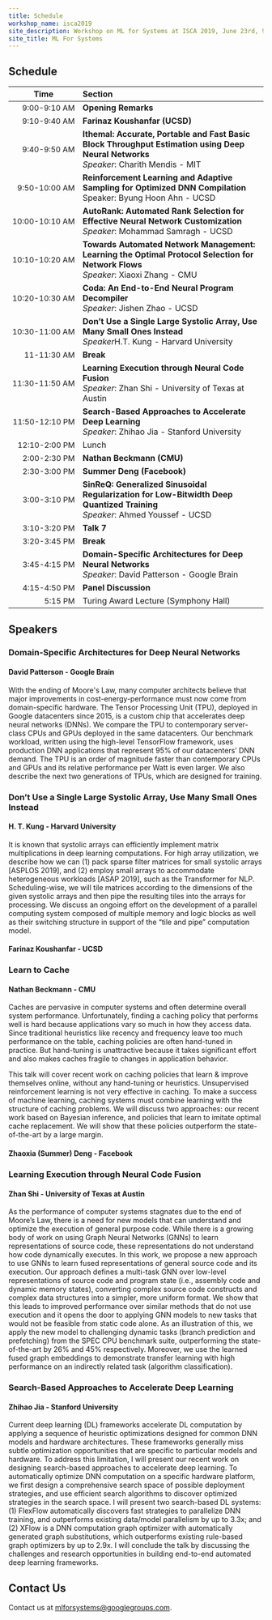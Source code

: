 ```yaml
---
title: Schedule
workshop_name: isca2019
site_description: Workshop on ML for Systems at ISCA 2019, June 23rd, 9:00AM-5:00PM, Room 101A
site_title: ML For Systems
---
```


<div class="schedule_section">
  <div class="inner clearfix">
    <section class="main-content">
      <h2>Schedule</h2>
      <table class="schedule-table">
        <thead>
          <tr>
            <th style="text-align: center; white-space: nowrap;">Time</th>
            <th style="text-align: left">Section</th>
          </tr>
        </thead>
        <tbody>
          <tr>
            <td style="text-align: right; white-space: nowrap; font-size: 15px;">9:00-9:10 AM</td>
            <td style="text-align: left"><b>Opening Remarks</b></td>
          </tr>
          <tr>
            <td style="text-align: right; white-space: nowrap; font-size: 15px;">9:10-9:40 AM</td>
            <td style="text-align: left"><b>Farinaz Koushanfar (UCSD)</b><br/></td>
          </tr>
          <tr>
            <td style="text-align: right; white-space: nowrap; font-size: 15px;">9:40-9:50 AM</td>
		  <td style="text-align: left"><b>Ithemal: Accurate, Portable and Fast Basic Block Throughput Estimation using Deep Neural Networks</b><br/><i>Speaker</i>: Charith Mendis - MIT</td>  
          </tr>
	  <tr>
            <td style="text-align: right; white-space: nowrap; font-size: 15px;">9:50-10:00 AM</td>
            <td style="text-align: left"><b>Reinforcement Learning and Adaptive Sampling for Optimized DNN Compilation</b><br/>Speaker: Byung Hoon Ahn - UCSD</td>
          </tr>
		<tr>
            <td style="text-align: right; white-space: nowrap; font-size: 15px;">10:00-10:10 AM</td>
            <td style="text-align: left"><b>AutoRank: Automated Rank Selection for Effective Neural Network Customization</b><br/><i>Speaker</i>: Mohammad Samragh - UCSD</td>
          </tr>
		<tr>
            <td style="text-align: right; white-space: nowrap; font-size: 15px;">10:10-10:20 AM</td>
            <td style="text-align: left"><b>Towards Automated Network Management: Learning the Optimal Protocol Selection for Network Flows</b><br/><i>Speaker</i>: Xiaoxi Zhang - CMU</td>
          </tr>
		<tr>
            <td style="text-align: right; white-space: nowrap; font-size: 15px;">10:20-10:30 AM</td>
            <td style="text-align: left"><b>Coda: An End-to-End Neural Program Decompiler</b><br/><i>Speaker</i>: Jishen Zhao - UCSD</td>
          </tr>
	  <tr>
            <td style="text-align: right; white-space: nowrap; font-size: 15px;">10:30-11:00 AM</td>
            <td style="text-align: left"><b>Don’t Use a Single Large Systolic Array, Use Many Small Ones Instead</b><br/><i>Speaker</i>H.T. Kung - Harvard University</td>
          </tr>
		<tr>
            <td style="text-align: right; white-space: nowrap; font-size: 15px;">11-11:30 AM</td>
            <td style="text-align: left"><b>Break</b><br/></td>
          </tr>
		<tr>
            <td style="text-align: right; white-space: nowrap; font-size: 15px;">11:30-11:50 AM</td>
            <td style="text-align: left"><b>Learning Execution through Neural Code Fusion</b><br/><i>Speaker</i>: Zhan Shi - University of Texas at Austin</td>
          </tr>
	  <tr>
            <td style="text-align: right; white-space: nowrap; font-size: 15px;">11:50-12:10 PM</td>
            <td style="text-align: left"><b>Search-Based Approaches to Accelerate Deep Learning</b><br/><i>Speaker</i>: Zhihao Jia - Stanford University</td>
          </tr>	
		<tr>
            <td style="text-align: right; white-space: nowrap; font-size: 15px;">12:10-2:00 PM</td>
            <td style="text-align: left">Lunch<br/></td>
          </tr>
	  <tr>
            <td style="text-align: right; white-space: nowrap; font-size: 15px;">2:00-2:30 PM</td>
		  <td style="text-align: left"><b>Nathan Beckmann (CMU)</b><br/></td>
          </tr>
	  <tr>
            <td style="text-align: right; white-space: nowrap; font-size: 15px;">2:30-3:00 PM</td>
		  <td style="text-align: left"><b>Summer Deng (Facebook)</b><br/></td>
          </tr>
	  <tr>
            <td style="text-align: right; white-space: nowrap; font-size: 15px;">3:00-3:10 PM</td>
		  <td style="text-align: left"><b>SinReQ: Generalized Sinusoidal Regularization for Low-Bitwidth Deep Quantized Training</b><br/><i>Speaker</i>: Ahmed Youssef - UCSD</td>
          </tr>
	<tr>
            <td style="text-align: right; white-space: nowrap; font-size: 15px;">3:10-3:20 PM</td>
		  <td style="text-align: left"><b>Talk 7</b><br/></td>
          </tr>
		<tr>
            <td style="text-align: right; white-space: nowrap; font-size: 15px;">3:20-3:45 PM</td>
		  <td style="text-align: left"><b>Break</b><br/></td>
          </tr>
		<tr>
            <td style="text-align: right; white-space: nowrap; font-size: 15px;">3:45-4:15 PM</td>
		  <td style="text-align: left"><b>Domain-Specific Architectures for Deep Neural Networks</b><br/><i>Speaker</i>: David Patterson - Google Brain</td>
          </tr>
		<tr>
            <td style="text-align: right; white-space: nowrap; font-size: 15px;">4:15-4:50 PM</td>
		  <td style="text-align: left"><b>Panel Discussion</b><br/></td>
          </tr>
		<tr>
            <td style="text-align: right; white-space: nowrap; font-size: 15px;">5:15 PM</td>
		  <td style="text-align: left">Turing Award Lecture (Symphony Hall)<br/></td>
          </tr>
        </tbody>
      </table>
    </section>
  </div>
</div>
<div class="speaker_section">
  <div class="inner clearfix">
    <section class="main-content">
      <h2 id="speakers">Speakers</h2>
	    <div class="speaker-bio">
				<div class="img-holder" style="background-image: url(/assets/images/speakers/dave_patterson.jpg)"></div>
				<div>
					<h3 class="keynote-speaker">Domain-Specific Architectures for Deep Neural Networks</h3>
					<h4>David Patterson - Google Brain</h4>
					<p>
					    With the ending of Moore's Law, many computer architects believe that major improvements in cost-energy-performance must now come from domain-specific hardware. The Tensor Processing Unit (TPU), deployed in Google datacenters since 2015, is a custom chip that accelerates deep neural networks (DNNs).  We compare the TPU to contemporary server-class CPUs and GPUs deployed in the same datacenters. Our benchmark workload, written using the high-level TensorFlow framework, uses production DNN applications that represent 95% of our datacenters’ DNN demand. The TPU is  an order of magnitude faster than contemporary CPUs and GPUs and its relative performance per Watt is even larger. We also describe the next two generations of TPUs, which are designed for training.
					</p>
				</div>
	</div>	    
      <div class="speaker-bio">
				<div class="img-holder" style="background-image: url(/assets/images/speakers/htkungphoto.png)"></div>
				<div>					
					<h3 class="keynote-speaker">Don’t Use a Single Large Systolic Array, Use Many Small Ones Instead</h3>
					<h4>H. T. Kung - Harvard University</h4>
					<p>
					    It is known that systolic arrays can efficiently implement matrix multiplications in deep learning computations. For high array utilization, we describe how we can (1) pack sparse filter matrices for small systolic arrays [ASPLOS 2019], and (2) employ small arrays to accommodate heterogeneous workloads [ASAP 2019], such as the Transformer for NLP.  Scheduling-wise, we will tile matrices according to the dimensions of the given systolic arrays and then pipe the
resulting tiles into the arrays for processing. We discuss an ongoing effort on the development of a parallel computing system composed of multiple memory and logic blocks as well as their switching structure in support of the “tile and pipe” computation model.
					</p>
				</div>
	</div>
 <div class="speaker-bio">
				<div class="img-holder" style="background-image: url(/assets/images/speakers/farinaz_koushanfar.jpeg)"></div>
				<div>
					<h4>Farinaz Koushanfar - UCSD</h4>
<!-- 					<h5 class="keynote-speaker">Don’t Use a Single Large Systolic Array, Use Many Small Ones Instead</h5> -->
<!-- 					<p>
					    It is known that systolic arrays can efficiently implement matrix multiplications in deep learning computations. For high array utilization, we describe how we can (1) pack sparse filter matrices for small systolic arrays [ASPLOS 2019], and (2) employ small arrays to accommodate heterogeneous workloads [ASAP 2019], such as the Transformer for NLP.  Scheduling-wise, we will tile matrices according to the dimensions of the given systolic arrays and then pipe the
resulting tiles into the arrays for processing. We discuss an ongoing effort on the development of a parallel computing system composed of multiple memory and logic blocks as well as their switching structure in support of the “tile and pipe” computation model.
					</p> -->
				</div>
	    </div>
	    
 <div class="speaker-bio">
				<div class="img-holder" style="background-image: url(/assets/images/speakers/nathan_beckmann.jpg)"></div>
				<div>
					<h3 class="keynote-speaker">Learn to Cache</h3>
					<h4>Nathan Beckmann - CMU</h4>
<!-- 					<h5 class="keynote-speaker">Don’t Use a Single Large Systolic Array, Use Many Small Ones Instead</h5> -->
					<p>
					    Caches are pervasive in computer systems and often determine overall system performance. Unfortunately, finding a caching policy that performs well is hard because applications vary so much in how they access data. Since traditional heuristics like recency and frequency leave too much performance on the table, caching policies are often hand-tuned in practice. But hand-tuning is unattractive because it takes significant effort and also makes caches fragile to changes in application behavior.

This talk will cover recent work on caching policies that learn & improve themselves online, without any hand-tuning or heuristics. Unsupervised reinforcement learning is not very effective in caching. To make a success of machine learning, caching systems must combine learning with the structure of caching problems. We will discuss two approaches: our recent work based on Bayesian inference, and policies that learn to imitate optimal cache replacement. We will show that these policies outperform the state-of-the-art by a large margin.
					</p>
				</div>
	    </div>
<div class="speaker-bio">
				<div class="img-holder" style="background-image: url(/assets/images/speakers/summer_deng.jpg)"></div>
				<div>
					<h4>Zhaoxia (Summer) Deng - Facebook</h4>
<!-- 					<h5 class="keynote-speaker">Don’t Use a Single Large Systolic Array, Use Many Small Ones Instead</h5> -->
<!-- 					<p>
					    It is known that systolic arrays can efficiently implement matrix multiplications in deep learning computations. For high array utilization, we describe how we can (1) pack sparse filter matrices for small systolic arrays [ASPLOS 2019], and (2) employ small arrays to accommodate heterogeneous workloads [ASAP 2019], such as the Transformer for NLP.  Scheduling-wise, we will tile matrices according to the dimensions of the given systolic arrays and then pipe the
resulting tiles into the arrays for processing. We discuss an ongoing effort on the development of a parallel computing system composed of multiple memory and logic blocks as well as their switching structure in support of the “tile and pipe” computation model.
					</p> -->
				</div>
	    </div>
	<div class="speaker-bio">
				<div class="img-holder" style="background-image: url(/assets/images/speakers/zhan_shi.jpeg)"></div>
				<div>
					<h3 class="keynote-speaker">Learning Execution through Neural Code Fusion</h3>
					<h4>Zhan Shi - University of Texas at Austin</h4>
					<p>
					    As the performance of computer systems stagnates due to the end of Moore’s Law, there is a need for new models that can understand and optimize the execution of general purpose code. While there is a growing body of work on using Graph Neural Networks (GNNs) to learn representations of source code, these representations do not understand how code dynamically executes. In this work, we propose a new approach to use GNNs to learn fused representations of general source code and its execution. Our approach defines a multi-task GNN over low-level representations of source code and program state (i.e., assembly code and dynamic memory states), converting complex source code constructs and complex data structures into a simpler, more uniform format. We show that this leads to improved performance over similar methods that do not use execution and it opens the door to applying GNN models to new tasks that would not be feasible from static code alone.  As an illustration of this, we apply the new model to challenging dynamic tasks (branch prediction and prefetching) from the SPEC CPU benchmark suite, outperforming the state-of-the-art by 26% and 45% respectively. Moreover, we use the learned fused graph embeddings to demonstrate transfer learning with high performance
on an indirectly related task (algorithm classification).
					</p>
				</div>
	</div>
	<div class="speaker-bio">
				<div class="img-holder" style="background-image: url(/assets/images/speakers/zhihao.png)"></div>
				<div>
					<h3 class="keynote-speaker">Search-Based Approaches to Accelerate Deep Learning</h3>
					<h4>Zhihao Jia - Stanford University</h4>
					<p>
					    Current deep learning (DL) frameworks accelerate DL computation by applying a sequence of heuristic optimizations designed for common DNN models and hardware architectures. These frameworks generally miss subtle optimization opportunities that are specific to particular models and hardware. To address this limitation, I will present our recent work on designing search-based approaches to accelerate deep learning. To automatically optimize DNN computation on a specific hardware platform, we first design a comprehensive search space of possible deployment strategies, and use efficient search algorithms to discover optimized strategies in the search space. I will present two search-based DL systems: (1) FlexFlow automatically discovers fast strategies to parallelize DNN training, and outperforms existing data/model parallelism by up to 3.3x; and (2) XFlow is a DNN computation graph optimizer with automatically generated graph substitutions, which outperforms existing rule-based graph optimizers by up to 2.9x. I will conclude the talk by discussing the challenges and research opportunities in building end-to-end automated deep learning frameworks.
					</p>
				</div>
	</div>
<div class="contact-us-section">
    <div class="inner clearfix">
        <section class="main-content">
            <h2>Contact Us</h2>
            <p>
                Contact us at <a href="mailto:mlforsystems@googlegroups.com">mlforsystems@googlegroups.com</a>.
            </p>
        </section>
    </div>
</div>

